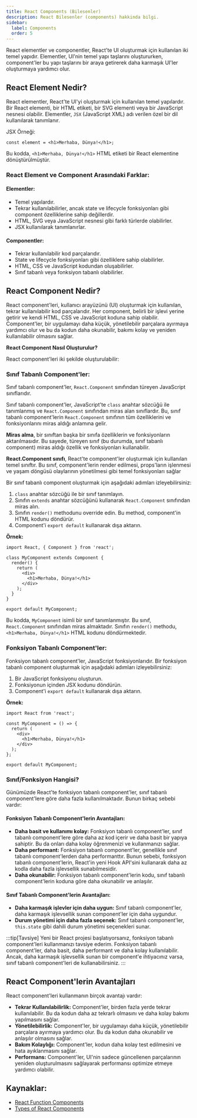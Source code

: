 ```yaml
---
title: React Components (Bilesenler)
description: React Bilesenler (components) hakkinda bilgi.
sidebar:
  label: Components
  order: 5
---
```


React elementler ve componentler, React'te UI oluşturmak için kullanılan iki temel yapıdır. Elementler, UI'nin temel yapı taşlarını oluştururken, component'ler bu yapı taşlarını bir araya getirerek daha karmaşık UI'ler oluşturmaya yardımcı olur.

## React Element Nedir?

React elementler, React'te UI'yi oluşturmak için kullanılan temel yapılardır. Bir React elementi, bir HTML etiketi, bir SVG elementi veya bir JavaScript nesnesi olabilir. Elementler, `JSX` (JavaScript XML) adı verilen özel bir dil kullanılarak tanımlanır.

JSX Örneği:

```
const element = <h1>Merhaba, Dünya!</h1>;
```

Bu kodda, `<h1>Merhaba, Dünya!</h1>` HTML etiketi bir React elementine dönüştürülmüştür.

### React Element ve Component Arasındaki Farklar:

#### Elementler:

- Temel yapılardır.
- Tekrar kullanılabilirler, ancak state ve lifecycle fonksiyonları gibi component özelliklerine sahip değillerdir.
- HTML, SVG veya JavaScript nesnesi gibi farklı türlerde olabilirler.
- JSX kullanılarak tanımlanırlar.

#### Componentler:

- Tekrar kullanılabilir kod parçalarıdır.
- State ve lifecycle fonksiyonları gibi özelliklere sahip olabilirler.
- HTML, CSS ve JavaScript kodundan oluşabilirler.
- Sınıf tabanlı veya fonksiyon tabanlı olabilirler.

## React Component Nedir?

React component'leri, kullanıcı arayüzünü (UI) oluşturmak için kullanılan, tekrar kullanılabilir kod parçalarıdır. Her component, belirli bir işlevi yerine getirir ve kendi HTML, CSS ve JavaScript koduna sahip olabilir. Component'ler, bir uygulamayı daha küçük, yönetilebilir parçalara ayırmaya yardımcı olur ve bu da kodun daha okunabilir, bakımı kolay ve yeniden kullanılabilir olmasını sağlar.

**React Component Nasıl Oluşturulur?**

React component'leri iki şekilde oluşturulabilir:

### Sınıf Tabanlı Component'ler:

Sınıf tabanlı component'ler, `React.Component` sınıfından türeyen JavaScript sınıflarıdır.

Sınıf tabanlı component'ler, JavaScript'te `class` anahtar sözcüğü ile tanımlanmış ve `React.Component` sınıfından miras alan sınıflardır. Bu, sınıf tabanlı component'lerin `React.Component` sınıfının tüm özelliklerini ve fonksiyonlarını miras aldığı anlamına gelir.

**Miras alma**, bir sınıftan başka bir sınıfa özelliklerin ve fonksiyonların aktarılmasıdır. Bu sayede, türeyen sınıf (bu durumda, sınıf tabanlı component) miras aldığı özellik ve fonksiyonları kullanabilir.

**React.Component sınıfı**, React'te component'ler oluşturmak için kullanılan temel sınıftır. Bu sınıf, component'lerin render edilmesi, props'ların işlenmesi ve yaşam döngüsü olaylarının yönetilmesi gibi temel fonksiyonları sağlar

Bir sınıf tabanlı component oluşturmak için aşağıdaki adımları izleyebilirsiniz:

1. `class` anahtar sözcüğü ile bir sınıf tanımlayın.
2. Sınıfın `extends` anahtar sözcüğünü kullanarak `React.Component` sınıfından miras alın.
3. Sınıfın `render()` methodunu override edin. Bu method, component'in HTML kodunu döndürür.
4. Component'i `export default` kullanarak dışa aktarın.

**Örnek:**

```
import React, { Component } from 'react';

class MyComponent extends Component {
  render() {
    return (
      <div>
        <h1>Merhaba, Dünya!</h1>
      </div>
    );
  }
}

export default MyComponent;
```

Bu kodda, `MyComponent` isimli bir sınıf tanımlanmıştır. Bu sınıf, `React.Component` sınıfından miras almaktadır. Sınıfın `render()` methodu, `<h1>Merhaba, Dünya!</h1>` HTML kodunu döndürmektedir.

### Fonksiyon Tabanlı Component'ler:

Fonksiyon tabanlı component'ler, JavaScript fonksiyonlarıdır. Bir fonksiyon tabanlı component oluşturmak için aşağıdaki adımları izleyebilirsiniz:

1. Bir JavaScript fonksiyonu oluşturun.
2. Fonksiyonun içinden JSX kodunu döndürün.
3. Component'i `export default` kullanarak dışa aktarın.

**Örnek:**

```
import React from 'react';

const MyComponent = () => {
  return (
    <div>
      <h1>Merhaba, Dünya!</h1>
    </div>
  );
};

export default MyComponent;
```

### Sınıf/Fonksiyon Hangisi?

Günümüzde React'te fonksiyon tabanlı component'ler, sınıf tabanlı component'lere göre daha fazla kullanılmaktadır. Bunun birkaç sebebi vardır:

#### Fonksiyon Tabanlı Component'lerin Avantajları:

- **Daha basit ve kullanımı kolay:** Fonksiyon tabanlı component'ler, sınıf tabanlı component'lere göre daha az kod içerir ve daha basit bir yapıya sahiptir. Bu da onları daha kolay öğrenmenizi ve kullanmanızı sağlar.
- **Daha performant:** Fonksiyon tabanlı component'ler, genellikle sınıf tabanlı component'lerden daha performanttır. Bunun sebebi, fonksiyon tabanlı component'lerin, React'in yeni Hook API'sini kullanarak daha az kodla daha fazla işlevsellik sunabilmesidir.
- **Daha okunabilir:** Fonksiyon tabanlı component'lerin kodu, sınıf tabanlı component'lerin koduna göre daha okunabilir ve anlaşılır.

#### Sınıf Tabanlı Component'lerin Avantajları:

- **Daha karmaşık işlevler için daha uygun:** Sınıf tabanlı component'ler, daha karmaşık işlevsellik sunan component'ler için daha uygundur.
- **Durum yönetimi için daha fazla seçenek:** Sınıf tabanlı component'ler, `this.state` gibi dahili durum yönetimi seçenekleri sunar.

:::tip[Tavsiye]
Yeni bir React projesi başlatıyorsanız, fonksiyon tabanlı component'leri kullanmanızı tavsiye ederim. Fonksiyon tabanlı component'ler, daha basit, daha performant ve daha kolay kullanılabilir. Ancak, daha karmaşık işlevsellik sunan bir component'e ihtiyacınız varsa, sınıf tabanlı component'leri de kullanabilirsiniz.
:::

## React Component'lerin Avantajları

React component'leri kullanmanın birçok avantajı vardır:

- **Tekrar Kullanılabilirlik:** Component'ler, birden fazla yerde tekrar kullanılabilir. Bu da kodun daha az tekrarlı olmasını ve daha kolay bakımı yapılmasını sağlar.
- **Yönetilebilirlik:** Component'ler, bir uygulamayı daha küçük, yönetilebilir parçalara ayırmaya yardımcı olur. Bu da kodun daha okunabilir ve anlaşılır olmasını sağlar.
- **Bakım Kolaylığı:** Component'ler, kodun daha kolay test edilmesini ve hata ayıklanmasını sağlar.
- **Performans:** Component'ler, UI'nin sadece güncellenen parçalarının yeniden oluşturulmasını sağlayarak performansı optimize etmeye yardımcı olabilir.

## Kaynaklar:

- [React Function Components](https://www.robinwieruch.de/react-function-component/)
- [Types of React Components](https://www.robinwieruch.de/react-component-types/)
